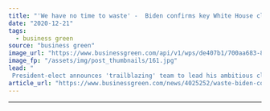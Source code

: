 ```yaml
---
title: "'We have no time to waste' -  Biden confirms key White House climate appointments"
date: "2020-12-21"
tags: 
  - business green
source: "business green"
image_url: "https://www.businessgreen.com/api/v1/wps/de407b1/700aa683-8775-493b-8841-0fa5a236d684/2/biden-harris-win-2020-new-york-iStock-1285810058-185x114.jpg"
image_fp: "/assets/img/post_thumbnails/161.jpg"
lead: "
 President-elect announces 'trailblazing' team to lead his ambitious climate policy from next year including Jennifer Granholm as Energy Secretary ..."
article_url: "https://www.businessgreen.com/news/4025252/waste-biden-confirms-key-white-house-climate-appointments"
---
```


---
